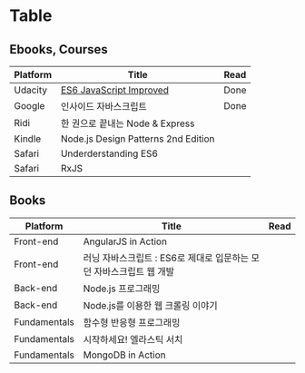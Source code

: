 # Table


## Ebooks, Courses

| Platform | Title | Read |
| --- | --- | --- | 
| Udacity | [ES6 JavaScript Improved](https://classroom.udacity.com/courses/ud356) | Done
| Google | 인사이드 자바스크립트 | Done | 
| Ridi | 한 권으로 끝내는 Node & Express | |
| Kindle | Node.js Design Patterns 2nd Edition | |
| Safari | Underderstanding ES6 | |
| Safari | RxJS | |

## Books

| Platform | Title | Read |
| --- | --- | --- | 
| Front-end | AngularJS in Action | |
| Front-end | 러닝 자바스크립트 : ES6로 제대로 입문하는 모던 자바스크립트 웹 개발 | |
| Back-end | Node.js 프로그래밍 | |
| Back-end | Node.js를 이용한 웹 크롤링 이야기 | |
| Fundamentals | 함수형 반응형 프로그래밍 |
| Fundamentals | 시작하세요! 엘라스틱 서치 | |
| Fundamentals | MongoDB in Action | |

